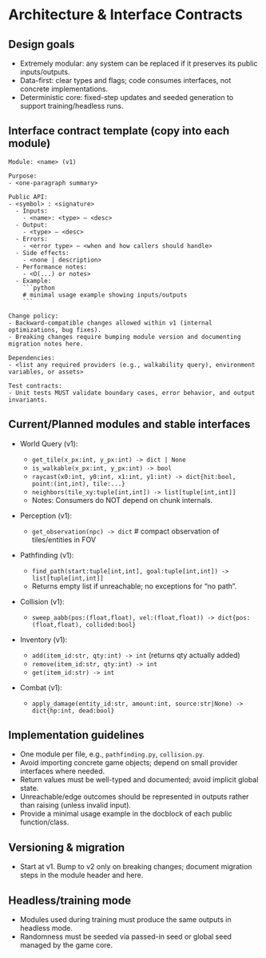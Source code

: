 # Architecture & Interface Contracts

## Design goals
- Extremely modular: any system can be replaced if it preserves its public inputs/outputs.
- Data-first: clear types and flags; code consumes interfaces, not concrete implementations.
- Deterministic core: fixed-step updates and seeded generation to support training/headless runs.

## Interface contract template (copy into each module)

```
Module: <name> (v1)

Purpose:
- <one-paragraph summary>

Public API:
- <symbol> : <signature>
  - Inputs:
    - <name>: <type> — <desc>
  - Output:
    - <type> — <desc>
  - Errors:
    - <error type> — <when and how callers should handle>
  - Side effects:
    - <none | description>
  - Performance notes:
    - <O(...) or notes>
  - Example:
    ```python
    # minimal usage example showing inputs/outputs
    ```

Change policy:
- Backward-compatible changes allowed within v1 (internal optimizations, bug fixes).
- Breaking changes require bumping module version and documenting migration notes here.

Dependencies:
- <list any required providers (e.g., walkability query), environment variables, or assets>

Test contracts:
- Unit tests MUST validate boundary cases, error behavior, and output invariants.
```

## Current/Planned modules and stable interfaces

- World Query (v1):
  - `get_tile(x_px:int, y_px:int) -> dict | None`
  - `is_walkable(x_px:int, y_px:int) -> bool`
  - `raycast(x0:int, y0:int, x1:int, y1:int) -> dict{hit:bool, point:(int,int), tile:...}`
  - `neighbors(tile_xy:tuple[int,int]) -> list[tuple[int,int]]`
  - Notes: Consumers do NOT depend on chunk internals.

- Perception (v1):
  - `get_observation(npc) -> dict`  # compact observation of tiles/entities in FOV

- Pathfinding (v1):
  - `find_path(start:tuple[int,int], goal:tuple[int,int]) -> list[tuple[int,int]]`
  - Returns empty list if unreachable; no exceptions for “no path”.

- Collision (v1):
  - `sweep_aabb(pos:(float,float), vel:(float,float)) -> dict{pos:(float,float), collided:bool}`

- Inventory (v1):
  - `add(item_id:str, qty:int) -> int` (returns qty actually added)
  - `remove(item_id:str, qty:int) -> int`
  - `get(item_id:str) -> int`

- Combat (v1):
  - `apply_damage(entity_id:str, amount:int, source:str|None) -> dict{hp:int, dead:bool}`

## Implementation guidelines

- One module per file, e.g., `pathfinding.py`, `collision.py`.
- Avoid importing concrete game objects; depend on small provider interfaces where needed.
- Return values must be well-typed and documented; avoid implicit global state.
- Unreachable/edge outcomes should be represented in outputs rather than raising (unless invalid input).
- Provide a minimal usage example in the docblock of each public function/class.

## Versioning & migration
- Start at v1. Bump to v2 only on breaking changes; document migration steps in the module header and here.

## Headless/training mode
- Modules used during training must produce the same outputs in headless mode.
- Randomness must be seeded via passed-in seed or global seed managed by the game core.


